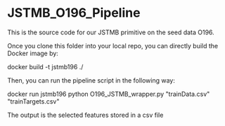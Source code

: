 # JSTMB_O196_Pipeline

This is the source code for our JSTMB primitive on the seed data O196.

Once you clone this folder into your local repo, you can directly build the Docker image by:

docker build -t jstmb196 ./

Then, you can run the pipeline script in the following way:

docker run jstmb196 python O196_JSTMB_wrapper.py "trainData.csv" "trainTargets.csv"

The output is the selected features stored in a csv file

